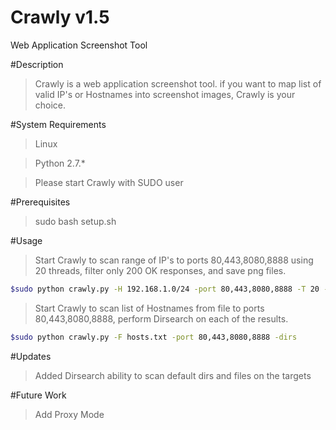 # Crawly v1.5
Web Application Screenshot Tool

#Description
>Crawly is a web application screenshot tool. 
>if you want to map list of valid IP's or Hostnames into screenshot images, Crawly is your choice.


#System Requirements
>Linux

>Python 2.7.*

>Please start Crawly with SUDO user

#Prerequisites
>sudo bash setup.sh

#Usage
>Start Crawly to scan range of IP's to ports 80,443,8080,8888 using 20 threads, filter only 200 OK responses, and save png files.

```sh
$sudo python crawly.py -H 192.168.1.0/24 -port 80,443,8080,8888 -T 20 -s 200 -e png
```

>Start Crawly to scan list of Hostnames from file to ports 80,443,8080,8888, perform Dirsearch on each of the results.

```sh
$sudo python crawly.py -F hosts.txt -port 80,443,8080,8888 -dirs
```

#Updates
> Added Dirsearch ability to scan default dirs and files on the targets

#Future Work
> Add Proxy Mode 

